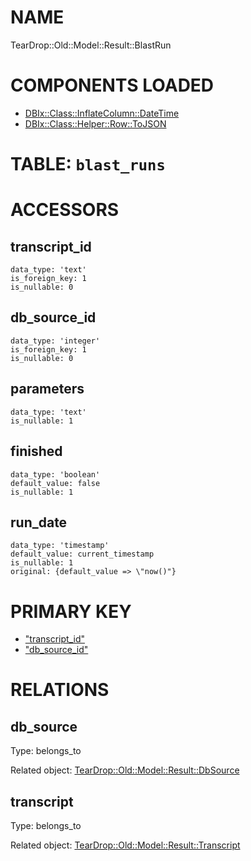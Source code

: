 # NAME

TearDrop::Old::Model::Result::BlastRun

# COMPONENTS LOADED

- [DBIx::Class::InflateColumn::DateTime](https://metacpan.org/pod/DBIx::Class::InflateColumn::DateTime)
- [DBIx::Class::Helper::Row::ToJSON](https://metacpan.org/pod/DBIx::Class::Helper::Row::ToJSON)

# TABLE: `blast_runs`

# ACCESSORS

## transcript\_id

    data_type: 'text'
    is_foreign_key: 1
    is_nullable: 0

## db\_source\_id

    data_type: 'integer'
    is_foreign_key: 1
    is_nullable: 0

## parameters

    data_type: 'text'
    is_nullable: 1

## finished

    data_type: 'boolean'
    default_value: false
    is_nullable: 1

## run\_date

    data_type: 'timestamp'
    default_value: current_timestamp
    is_nullable: 1
    original: {default_value => \"now()"}

# PRIMARY KEY

- ["transcript\_id"](#transcript_id)
- ["db\_source\_id"](#db_source_id)

# RELATIONS

## db\_source

Type: belongs\_to

Related object: [TearDrop::Old::Model::Result::DbSource](https://github.com/h3kker/tearDrop/blob/master/doc/pod/TearDrop/Old/Model/Result/DbSource.md)

## transcript

Type: belongs\_to

Related object: [TearDrop::Old::Model::Result::Transcript](https://github.com/h3kker/tearDrop/blob/master/doc/pod/TearDrop/Old/Model/Result/Transcript.md)
